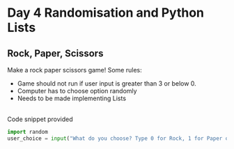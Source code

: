 # Day 4 Randomisation and Python Lists
## Rock, Paper, Scissors

Make a rock paper scissors game!
Some rules:
* Game should not run if user input is greater than 3 or below 0.
* Computer has to choose option randomly
* Needs to be made implementing Lists
<br><br />

Code snippet provided
```python
import random
user_choice = input("What do you choose? Type 0 for Rock, 1 for Paper or 2 for Scissors.\n")
```
